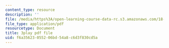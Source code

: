 ```yaml
---
content_type: resource
description: ''
file: /media/https%3A/open-learning-course-data-rc.s3.amazonaws.com/18-01sc-single-variable-calculus-fall-2010/f6a35623055206bd54a8c6d3f830cd5a_apzEJCsycVM.pdf
file_type: application/pdf
resourcetype: Document
title: 3play pdf file
uid: f6a35623-0552-06bd-54a8-c6d3f830cd5a
---
```

